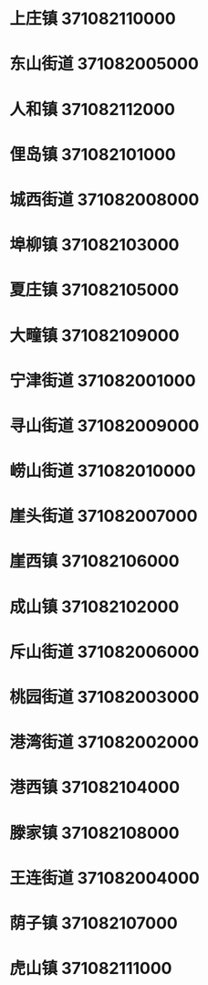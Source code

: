 # 上庄镇 371082110000
# 东山街道 371082005000
# 人和镇 371082112000
# 俚岛镇 371082101000
# 城西街道 371082008000
# 埠柳镇 371082103000
# 夏庄镇 371082105000
# 大疃镇 371082109000
# 宁津街道 371082001000
# 寻山街道 371082009000
# 崂山街道 371082010000
# 崖头街道 371082007000
# 崖西镇 371082106000
# 成山镇 371082102000
# 斥山街道 371082006000
# 桃园街道 371082003000
# 港湾街道 371082002000
# 港西镇 371082104000
# 滕家镇 371082108000
# 王连街道 371082004000
# 荫子镇 371082107000
# 虎山镇 371082111000
